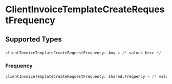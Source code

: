 # ClientInvoiceTemplateCreateRequestFrequency


## Supported Types

### 

```python
clientInvoiceTemplateCreateRequestFrequency: Any = /* values here */
```

### Frequency

```python
clientInvoiceTemplateCreateRequestFrequency: shared.Frequency = /* values here */
```

